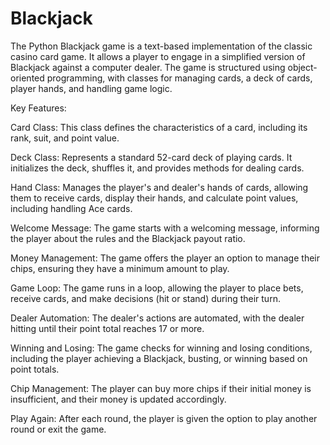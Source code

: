 # Blackjack
The Python Blackjack game is a text-based implementation of the classic casino card game. It allows a player to engage in a simplified version of Blackjack against a computer dealer. The game is structured using object-oriented programming, with classes for managing cards, a deck of cards, player hands, and handling game logic.

Key Features:

Card Class: This class defines the characteristics of a card, including its rank, suit, and point value.

Deck Class: Represents a standard 52-card deck of playing cards. It initializes the deck, shuffles it, and provides methods for dealing cards.

Hand Class: Manages the player's and dealer's hands of cards, allowing them to receive cards, display their hands, and calculate point values, including handling Ace cards.

Welcome Message: The game starts with a welcoming message, informing the player about the rules and the Blackjack payout ratio.

Money Management: The game offers the player an option to manage their chips, ensuring they have a minimum amount to play.

Game Loop: The game runs in a loop, allowing the player to place bets, receive cards, and make decisions (hit or stand) during their turn.

Dealer Automation: The dealer's actions are automated, with the dealer hitting until their point total reaches 17 or more.

Winning and Losing: The game checks for winning and losing conditions, including the player achieving a Blackjack, busting, or winning based on point totals.

Chip Management: The player can buy more chips if their initial money is insufficient, and their money is updated accordingly.

Play Again: After each round, the player is given the option to play another round or exit the game.
